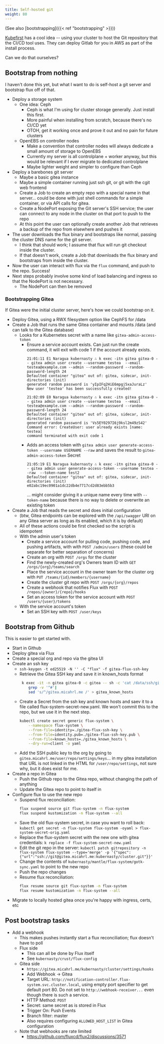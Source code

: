 ```yaml
---
title: Self-hosted git
weight: 80
---
```


(See also [bootstrapping]({{< ref "bootstrapping" >}}))

[Kubefirst](https://kubefirst.io/) has a cool idea --
using your cluster to host the Git repository that the CI/CD tool uses.
They can deploy Gitlab for you in AWS as part of the install process.

Can we do that ourselves?

## Bootstrap from nothing

I haven't done this yet, but what I want to do is self-host a git server and bootstrap flux off of that.

* Deploy a storage system
  * One idea: Ceph
    * Ceph is what I'm using for cluster storage generally. Just install this first.
    * More painful when installing from scratch, because there's no CI/CD yet
    * OTOH, get it working once and prove it out and no pain for future clusters
  * OpenEBS on controller nodes
    * Make a convention that controller nodes will always dedicate a small amount of storage to OpenEBS
    * Currently my server is all controlplane + worker anyway, but this would be relevant if I ever migrate to dedicated controlplane
    * Maybe lighter weight and simpler to configure than Ceph
* Deploy a barebones git server
  * Maybe a basic gitea instance
  * Maybe a simple container running just ssh git, or git with the cgit web frontend
  * Create a Job to create an empty repo with a special name in that server...
    could be done with just shell commands for a simple container,
    or via API calls for gitea.
  * Create a NodePort exposing the Git server's SSH service;
    the user can connect to any node in the cluster on that port to push to the repo
  * At this point the user can optionally create another Job that retrieves a backup of the repo from elsewhere and pushes it
* The user downloads the flux binary and bootstraps like normal, passing the cluster DNS name for the git server.
  * I think that should work; I assume that flux will run git checkout inside the cluster.
  * If that doesn't work, create a Job that downloads the flux binary and bootstraps from inside the cluster.
* Now the user can interact with flux via the `flux` command, and push to the repo. Success!
* Next steps probably involve some kind of load balancing and ingress so that the NodePort is not necessary.
  * The NodePort can then be removed

### Bootstrapping Gitea

If Gitea were the initial cluster server, here's how we could bootstrap on it.

* Deploy Gitea, using a RWX filesystem option like CephFS for /data
* Create a Job that runs the same Gitea container and mounts /data (and can talk to the Gitea database)
  * Looks for a Kubernetes secret with a name like `gitea-admin-access-token`
    * Ensure a service account exists.
      Can just run the create command, it will exit with code 1 if the account already exists.
      ```text
      21:01:11 E1 Naragua kubernasty ∴ k exec -itn gitea gitea-0 -- gitea admin user create --username testea  --email testea@example.com --admin --random-password --random-password-length 24
      Defaulted container "gitea" out of: gitea, sidecar, init-directories (init)
      generated random password is 'yIpIFq2HiE6mpgj5xaJuraLz'
      New user 'testea' has been successfully created!

      21:02:09 E0 Naragua kubernasty ∴ k exec -itn gitea gitea-0 -- gitea admin user create --username testea  --email testea@example.com --admin --random-password --random-password-length 24
      Defaulted container "gitea" out of: gitea, sidecar, init-directories (init)
      generated random password is 'Vs5EY0297I6j9ksl2m49zS42'
      Command error: CreateUser: user already exists [name: testea]
      command terminated with exit code 1
      ```
    * Adds an access token with `gitea admin user generate-access-token --username USERNAME --raw`
      and saves the result to `gitea-admin-access-token` Secret
      ```text
      21:05:19 E1 Naragua kubernasty ∴ k exec -itn gitea gitea-0 -- gitea admin user generate-access-token --username testea --raw  --token-name test2
      Defaulted container "gitea" out of: gitea, sidecar, init-directories (init)
      e02abc19ec0901a1dc22db4e7717cd2d83ebb5b3
      ```
      ... might consider giving it a unique name every time with `--token-name` because there is no way to delete or overwrite an existing token
* Create a Job that reads the secret and does initial configuration
  * (btw, Gitea endpoints can be explored with the `/api/swagger` URI on any Gitea server as long as its enabled, which it is by default)
  * All of these actions could be first checked so the script is idempotent
  * With the admin user's token
    * Create a service account for pulling code, pushing code, and pushing artifacts, with with `POST /admin/users`
      (these could be separate for better separation of concerns)
    * Create an org with `POST /orgs` for the cluster
    * Find the newly-created org's Owners team ID with `GET /orgs/{org}/teams/search`
    * Place the service account in the owner team for the cluster org with `PUT /teams/{id}/members/{username}`
    * Create the cluster git repo with `POST /orgs/{org}/repos`
    * Create a webhook that notifies Flux with `POST /repos/{owner}/{repo}/hooks`
    * Set an access token for the service account with `POST /users/{user}/tokens`
  * With the service account's token
    * Set an SSH key with `POST /user/keys`

## Bootstrap from Github

This is easier to get started with.

* Start in Github
* Deploy gitea via Flux
* Create a special org and repo via the gitea UI
* Create an ssh key
  * `ssh-keygen -t ed25519 -N '' -C "flux" -f gitea-flux-ssh-key`
  * Retrieve the Gitea SSH key and save it in known_hosts format
    ```sh
     k exec -it -n gitea gitea-0 -c gitea -- sh -c 'cat /data/ssh/gitea.ed25519.pub' |
        grep -v '^#'|
        sed 's/^/gitea.micahrl.me /' > gitea_known_hosts
    ```
  * Create a Secret from the ssh key and known hosts and saev it to a file called flux-system-secret-new.yaml.
    We won't commit this to the repo, but we use it in the next step.
    ```sh
    kubectl create secret generic flux-system \
        --namespace flux-system \
        --from-file=identity=./gitea-flux-ssh-key \
        --from-file=identity.pub=./gitea-flux-ssh-key.pub \
        --from-file=known_hosts=./gitea_known_hosts \
        --dry-run=client -o yaml
    ```
  * Add the SSH public key to the org by going to `gitea.micahrl.me/user/repo/settings/keys`...
    in my gitea installation that URL is not linked in the HTML for `/user/repo/settings`,
    not sure why, but it does exist for me.
* Create a repo in Gitea
  * Push the Github repo to the Gitea repo, without changing the path of anything
  * Update the Gitea repo to point to itself in
* Configure flux to use the new repo
  * Suspend flux reconciliation:
    ```sh
    flux suspend source git flux-system -n flux-system
    flux suspend kustomization -n flux-system --all
    ```
  * Save the old flux-system secret, in case you want to roll back:
    `kubectl get secret -n flux-system flux-system -oyaml > flux-system-secret-orig.yaml`
  * Replace the flux-system secret with the new one with gitea credentials:
    `k replace -f flux-system-secret-new.yaml`
  * Edit the git repo in the server:
    `kubectl patch gitrepository -n flux-system flux-system --type='merge' -p '{"spec":{"url":"ssh://git@gitea.micahrl.me:kubernasty/cluster.git"}}'`
  * Change the contents of `kubernasty/mantle/flux-system/gotk-sync.yaml` to point to the new repo
  * Push the repo changes
  * Resume flux reconciliation:
    ```sh
    flux resume source git flux-system -n flux-system
    flux resume kustomization -n flux-system --all
    ```
* Migrate to locally hosted gitea once you're happy with ingress, certs, etc

## Post bootstrap tasks

* Add a webhook
  * This makes pushes instantly start a flux reconciliation; flux doesn't have to poll
  * Flux side
    * This can all be done by Flux itself
    * See `kubernasty/crust/flux-config`
  * Gitea side
    * `https://gitea.micahrl.me/kubernasty/cluster/settings/hooks`
    * Add Webhook -> Gitea
    * Target URL: `http://notification-controller.flux-system.svc.cluster.local`,
      using empty port specifier to get default port 80.
      Do not set to `http://webhook-receiver...` even though there is such a service.
    * HTTP Method: `POST`
    * Secret: same secret as is stored in Flux
    * Trigger On: Push Events
    * Branch filter: master
    * Also requires configuring `ALLOWED_HOST_LIST` in Gitea configuration
  * Note that webhooks are rate limited
    * <https://github.com/fluxcd/flux2/discussions/3571>
